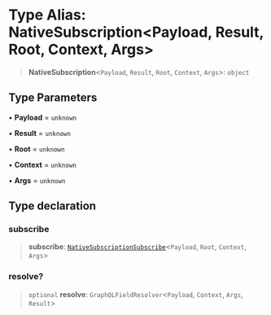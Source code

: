 # Type Alias: NativeSubscription\<Payload, Result, Root, Context, Args\>

> **NativeSubscription**\<`Payload`, `Result`, `Root`, `Context`, `Args`\>: `object`

## Type Parameters

• **Payload** = `unknown`

• **Result** = `unknown`

• **Root** = `unknown`

• **Context** = `unknown`

• **Args** = `unknown`

## Type declaration

### subscribe

> **subscribe**: [`NativeSubscriptionSubscribe`](NativeSubscriptionSubscribe.md)\<`Payload`, `Root`, `Context`, `Args`\>

### resolve?

> `optional` **resolve**: `GraphQLFieldResolver`\<`Payload`, `Context`, `Args`, `Result`\>
